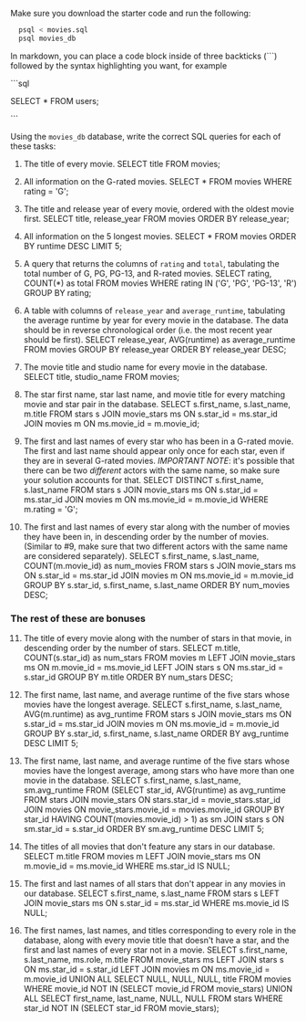 Make sure you download the starter code and run the following:

```sh
  psql < movies.sql
  psql movies_db
```

In markdown, you can place a code block inside of three backticks (```) followed by the syntax highlighting you want, for example

\```sql

SELECT \* FROM users;

\```

Using the `movies_db` database, write the correct SQL queries for each of these tasks:

1.  The title of every movie.
        SELECT title FROM movies;

2.  All information on the G-rated movies.
        SELECT * FROM movies WHERE rating = 'G';

3.  The title and release year of every movie, ordered with the
    oldest movie first.
        SELECT title, release_year FROM movies ORDER BY release_year;
    
4.  All information on the 5 longest movies.
        SELECT * FROM movies ORDER BY runtime DESC LIMIT 5;

5.  A query that returns the columns of `rating` and `total`, tabulating the
    total number of G, PG, PG-13, and R-rated movies.
        SELECT rating, COUNT(*) as total FROM movies WHERE rating IN ('G', 'PG', 'PG-13', 'R') GROUP BY rating;

6.  A table with columns of `release_year` and `average_runtime`,
    tabulating the average runtime by year for every movie in the database. The data should be in reverse chronological order (i.e. the most recent year should be first).
        SELECT release_year, AVG(runtime) as average_runtime FROM movies GROUP BY release_year ORDER BY release_year DESC;

7.  The movie title and studio name for every movie in the
    database.
        SELECT title, studio_name FROM movies;

8.  The star first name, star last name, and movie title for every
    matching movie and star pair in the database.
        SELECT s.first_name, s.last_name, m.title FROM stars s JOIN movie_stars ms ON s.star_id = ms.star_id JOIN movies m ON ms.movie_id = m.movie_id;

9.  The first and last names of every star who has been in a G-rated movie. The first and last name should appear only once for each star, even if they are in several G-rated movies. *IMPORTANT NOTE*: it's possible that there can be two *different* actors with the same name, so make sure your solution accounts for that.
        SELECT DISTINCT s.first_name, s.last_name FROM stars s JOIN movie_stars ms ON s.star_id = ms.star_id JOIN movies m ON ms.movie_id = m.movie_id WHERE m.rating = 'G';

10. The first and last names of every star along with the number
    of movies they have been in, in descending order by the number of movies. (Similar to #9, make sure
    that two different actors with the same name are considered separately).
        SELECT s.first_name, s.last_name, COUNT(m.movie_id) as num_movies FROM stars s JOIN movie_stars ms ON s.star_id = ms.star_id JOIN movies m ON ms.movie_id = m.movie_id GROUP BY s.star_id, s.first_name, s.last_name ORDER BY num_movies DESC;

### The rest of these are bonuses

11. The title of every movie along with the number of stars in
    that movie, in descending order by the number of stars.
        SELECT m.title, COUNT(s.star_id) as num_stars FROM movies m LEFT JOIN movie_stars ms ON m.movie_id = ms.movie_id LEFT JOIN stars s ON ms.star_id = s.star_id GROUP BY m.title ORDER BY num_stars DESC;

12. The first name, last name, and average runtime of the five
    stars whose movies have the longest average.
        SELECT s.first_name, s.last_name, AVG(m.runtime) as avg_runtime FROM stars s JOIN movie_stars ms ON s.star_id = ms.star_id JOIN movies m ON ms.movie_id = m.movie_id GROUP BY s.star_id, s.first_name, s.last_name ORDER BY avg_runtime DESC LIMIT 5;

13. The first name, last name, and average runtime of the five
    stars whose movies have the longest average, among stars who have more than one movie in the database.
        SELECT s.first_name, s.last_name, sm.avg_runtime FROM (SELECT star_id, AVG(runtime) as avg_runtime FROM stars JOIN movie_stars ON stars.star_id = movie_stars.star_id JOIN movies ON movie_stars.movie_id = movies.movie_id GROUP BY star_id HAVING COUNT(movies.movie_id) > 1) as sm JOIN stars s ON sm.star_id = s.star_id ORDER BY sm.avg_runtime DESC LIMIT 5;

14. The titles of all movies that don't feature any stars in our
    database.
        SELECT m.title FROM movies m LEFT JOIN movie_stars ms ON m.movie_id = ms.movie_id WHERE ms.star_id IS NULL;

15. The first and last names of all stars that don't appear in any movies in our database.
        SELECT s.first_name, s.last_name FROM stars s LEFT JOIN movie_stars ms ON s.star_id = ms.star_id WHERE ms.movie_id IS NULL;

16. The first names, last names, and titles corresponding to every
    role in the database, along with every movie title that doesn't have a star, and the first and last names of every star not in a movie.
        SELECT s.first_name, s.last_name, ms.role, m.title FROM movie_stars ms LEFT JOIN stars s ON ms.star_id = s.star_id LEFT JOIN movies m ON ms.movie_id = m.movie_id UNION ALL SELECT NULL, NULL, NULL, title FROM movies WHERE movie_id NOT IN (SELECT movie_id FROM movie_stars) UNION ALL SELECT first_name, last_name, NULL, NULL FROM stars WHERE star_id NOT IN (SELECT star_id FROM movie_stars);